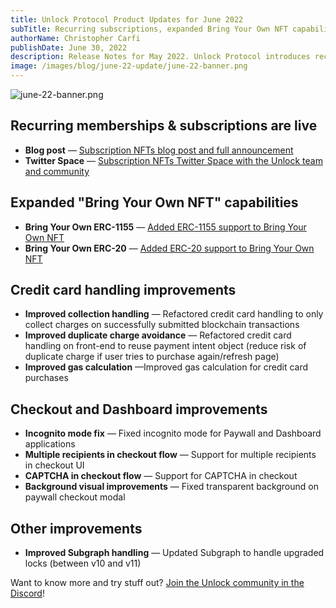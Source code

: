 ```yaml
---
title: Unlock Protocol Product Updates for June 2022
subTitle: Recurring subscriptions, expanded Bring Your Own NFT capabilities, credit card improvements, and more
authorName: Christopher Carfi
publishDate: June 30, 2022
description: Release Notes for May 2022. Unlock Protocol introduces recurring subscription NFTs, expanded Bring Your Own NFT capabilities, credit card improvements, and more.
image: /images/blog/june-22-update/june-22-banner.png
---
```


![june-22-banner.png](/images/blog/june-22-update/june-22-banner.png)


## Recurring memberships & subscriptions are live

- **Blog post** — [Subscription NFTs blog post and full announcement](https://unlock-protocol.com/blog/recurring-subscription-nft)
- **Twitter Space** — [Subscription NFTs Twitter Space with the Unlock team and community](https://youtu.be/3JlvZ9xTODs)

## Expanded "Bring Your Own NFT" capabilities

- **Bring Your Own ERC-1155** — [Added ERC-1155 support to Bring Your Own NFT](https://unlock-protocol.com/blog/bring-your-own-nft)
- **Bring Your Own ERC-20** — [Added ERC-20 support to Bring Your Own NFT](https://docs.unlock-protocol.com/Tutorials/using-an-existing-nft-contract)

## Credit card handling improvements

- **Improved collection handling** — Refactored credit card handling to only collect charges on successfully submitted blockchain transactions
- **Improved duplicate charge avoidance** — Refactored credit card handling on front-end to reuse payment intent object (reduce risk of duplicate charge if user tries to purchase again/refresh page)
- **Improved gas calculation** —Improved gas calculation for credit card purchases

## Checkout and Dashboard improvements

- **Incognito mode fix** — Fixed incognito mode for Paywall and Dashboard applications
- **Multiple recipients in checkout flow** — Support for multiple recipients in checkout UI
- **CAPTCHA in checkout flow** — Support for CAPTCHA in checkout
- **Background visual improvements** — Fixed transparent background on paywall checkout modal

## Other improvements

- **Improved Subgraph handling** — Updated Subgraph to handle upgraded locks (between v10 and v11)

Want to know more and try stuff out? [Join the Unlock community in the Discord](https://discord.com/invite/Ah6ZEJyTDp)!
